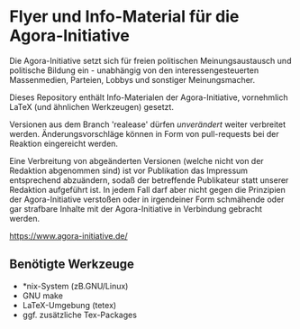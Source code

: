 Flyer und Info-Material für die Agora-Initiative
================================================

Die Agora-Initiative setzt sich für freien politischen Meinungsaustausch
und politische Bildung ein - unabhängig von den interessengesteuerten
Massenmedien, Parteien, Lobbys und sonstiger Meinungsmacher.


Dieses Repository enthält Info-Materialen der Agora-Initiative, vornehmlich
LaTeX (und ähnlichen Werkzeugen) gesetzt.


Versionen aus dem Branch 'realease' dürfen *unverändert* weiter verbreitet
werden. Änderungsvorschläge können in Form von pull-requests bei der Reaktion
eingereicht werden.

Eine Verbreitung von abgeänderten Versionen (welche nicht von der Redaktion
abgenommen sind) ist vor Publikation das Impressum entsprechend abzuändern,
sodaß der betreffende Publikateur statt unserer Redaktion aufgeführt ist.
In jedem Fall darf aber nicht gegen die Prinzipien der Agora-Initiative
verstoßen oder in irgendeiner Form schmähende oder gar strafbare Inhalte
mit der Agora-Initiative in Verbindung gebracht werden.


https://www.agora-initiative.de/


Benötigte Werkzeuge
-------------------

* *nix-System (zB.GNU/Linux)
* GNU make
* LaTeX-Umgebung (tetex)
* ggf. zusätzliche Tex-Packages
